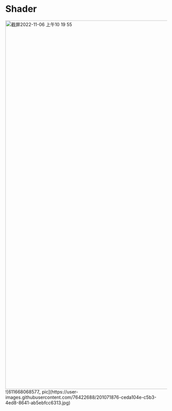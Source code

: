 # Shader

<img width="1148" alt="截屏2022-11-06 上午10 19 55" src="https://user-images.githubusercontent.com/76422688/200308836-95f63e7f-34f1-4261-93c5-445b70db864f.png">
![611668068577_ pic](https://user-images.githubusercontent.com/76422688/201071876-ceda104e-c5b3-4ed8-8641-ab5ebfcc6313.jpg)
